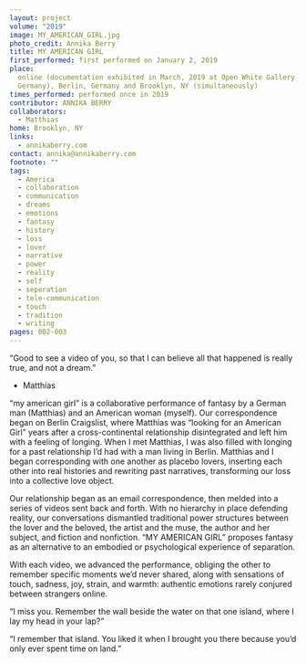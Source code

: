 ```yaml
---
layout: project
volume: "2019"
image: MY_AMERICAN_GIRL.jpg
photo_credit: Annika Berry
title: MY AMERICAN GIRL
first_performed: first performed on January 2, 2019
place:
  online (documentation exhibited in March, 2019 at Open White Gallery, Berlin,
  Germany), Berlin, Germany and Brooklyn, NY (simultaneously)
times_performed: performed once in 2019
contributor: ANNIKA BERRY
collaborators:
  - Matthias
home: Brooklyn, NY
links:
  - annikaberry.com
contact: annika@annikaberry.com
footnote: ""
tags:
  - America
  - collaboration
  - communication
  - dreams
  - emotions
  - fantasy
  - history
  - loss
  - lover
  - narrative
  - power
  - reality
  - self
  - seperation
  - tele-communication
  - touch
  - tradition
  - writing
pages: 002-003
---
```


“Good to see a video of you, so that I can believe all that happened is really true, and not a dream.”

- Matthias

“my american girl” is a collaborative performance of fantasy by a German man (Matthias) and an American woman (myself). Our correspondence began on Berlin Craigslist, where Matthias was “looking for an American Girl” years after a cross-continental relationship disintegrated and left him with a feeling of longing. When I met Matthias, I was also filled with longing for a past relationship I’d had with a man living in Berlin. Matthias and I began corresponding with one another as placebo lovers, inserting each other into real histories and rewriting past narratives, transforming our loss into a collective love object.

Our relationship began as an email correspondence, then melded into a series of videos sent back and forth. With no hierarchy in place defending reality, our conversations dismantled traditional power structures between the lover and the beloved, the artist and the muse, the author and her subject, and fiction and nonfiction. “MY AMERICAN GIRL” proposes fantasy as an alternative to an embodied or psychological experience of separation.

With each video, we advanced the performance, obliging the other to remember specific moments we’d never shared, along with sensations of touch, sadness, joy, strain, and warmth: authentic emotions rarely conjured between strangers online.

“I miss you. Remember the wall beside the water on that one island, where I lay my head in your lap?”

“I remember that island. You liked it when I brought you there because you’d only ever spent time on land.”
